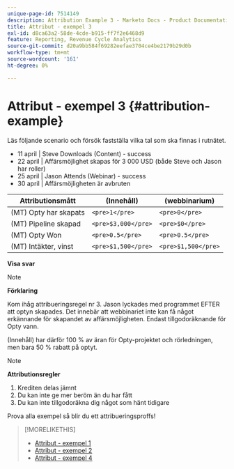 ```yaml
---
unique-page-id: 7514149
description: Attribution Example 3 - Marketo Docs - Product Documentation
title: Attribut - exempel 3
exl-id: d8ca63a2-58de-4cde-b915-ff7f2e6468d9
feature: Reporting, Revenue Cycle Analytics
source-git-commit: d20a9bb584f69282eefae3704ce4be2179b29d0b
workflow-type: tm+mt
source-wordcount: '161'
ht-degree: 0%

---
```


# Attribut - exempel 3 {#attribution-example}

Läs följande scenario och försök fastställa vilka tal som ska finnas i rutnätet.

* 11 april | Steve Downloads (Content) - success
* 22 april | Affärsmöjlighet skapas för 3 000 USD (både Steve och Jason har roller)
* 25 april | Jason Attends (Webinar) - success
* 30 april | Affärsmöjligheten är avbruten

| Attributionsmått | (Innehåll) | (webbinarium) |
|---|---|---|
| (MT) Opty har skapats | `<pre>1</pre>` | `<pre>0</pre>` |
| (MT) Pipeline skapad | `<pre>$3,000</pre>` | `<pre>$0</pre>` |
| (MT) Opty Won | `<pre>0.5</pre>` | `<pre>0.5</pre>` |
| (MT) Intäkter, vinst | `<pre>$1,500</pre>` | `<pre>$1,500</pre>` |

**Visa svar**

>[!NOTE]
>
>**Förklaring**
>
>Kom ihåg attribueringsregel nr 3. Jason lyckades med programmet EFTER att optyn skapades. Det innebär att webbinariet inte kan få något erkännande för skapandet av affärsmöjligheten. Endast tillgodoräknande för Opty vann.
>
>(Innehåll) har därför 100 % av äran för Opty-projektet och rörledningen, men bara 50 % rabatt på optyt.

>[!NOTE]
>
>**Attributionsregler**
>
>1. Krediten delas jämnt
>1. Du kan inte ge mer beröm än du har fått
>1. Du kan inte tillgodoräkna dig något som hänt tidigare

Prova alla exempel så blir du ett attribueringsproffs!

>[!MORELIKETHIS]
>
>* [Attribut - exempel 1](/help/marketo/product-docs/reporting/revenue-cycle-analytics/revenue-tools/attribution/attribution-example-1.md)
>* [Attribut - exempel 2](/help/marketo/product-docs/reporting/revenue-cycle-analytics/revenue-tools/attribution/attribution-example-2.md)
>* [Attribut - exempel 4](/help/marketo/product-docs/reporting/revenue-cycle-analytics/revenue-tools/attribution/attribution-example-4.md)
